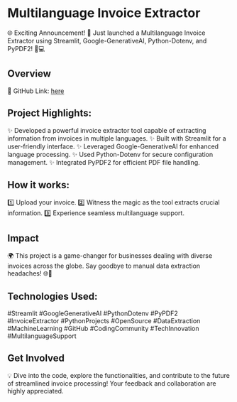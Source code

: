 # Multilanguage Invoice Extractor

🌐 Exciting Announcement! 🚀 Just launched a Multilanguage Invoice Extractor using Streamlit, Google-GenerativeAI, Python-Dotenv, and PyPDF2! 📑💻

## Overview

🔗 GitHub Link: [here](https://lnkd.in/gxy8qXHH)

## Project Highlights:

✨ Developed a powerful invoice extractor tool capable of extracting information from invoices in multiple languages.
✨ Built with Streamlit for a user-friendly interface.
✨ Leveraged Google-GenerativeAI for enhanced language processing.
✨ Used Python-Dotenv for secure configuration management.
✨ Integrated PyPDF2 for efficient PDF file handling.

## How it works:

1️⃣ Upload your invoice.
2️⃣ Witness the magic as the tool extracts crucial information.
3️⃣ Experience seamless multilanguage support.

## Impact

🌍 This project is a game-changer for businesses dealing with diverse invoices across the globe. Say goodbye to manual data extraction headaches! 🌐💼

## Technologies Used:

#Streamlit #GoogleGenerativeAI #PythonDotenv #PyPDF2 #InvoiceExtractor #PythonProjects #OpenSource #DataExtraction #MachineLearning #GitHub #CodingCommunity #TechInnovation #MultilanguageSupport

## Get Involved

💡 Dive into the code, explore the functionalities, and contribute to the future of streamlined invoice processing! Your feedback and collaboration are highly appreciated.
